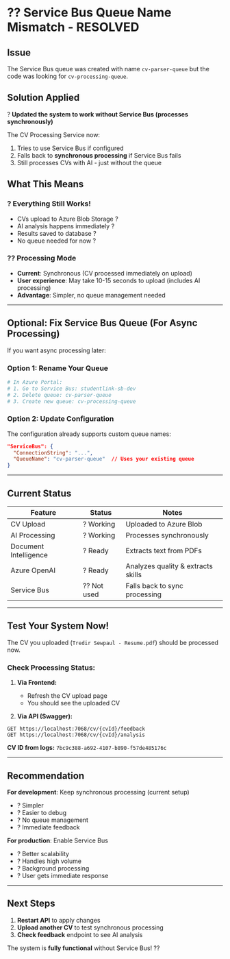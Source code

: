 # ?? Service Bus Queue Name Mismatch - RESOLVED

## Issue
The Service Bus queue was created with name `cv-parser-queue` but the code was looking for `cv-processing-queue`.

## Solution Applied
? **Updated the system to work without Service Bus (processes synchronously)**

The CV Processing Service now:
1. Tries to use Service Bus if configured
2. Falls back to **synchronous processing** if Service Bus fails
3. Still processes CVs with AI - just without the queue

## What This Means

### ? **Everything Still Works!**
- CVs upload to Azure Blob Storage ?
- AI analysis happens immediately ?
- Results saved to database ?
- No queue needed for now ?

### ?? **Processing Mode**
- **Current**: Synchronous (CV processed immediately on upload)
- **User experience**: May take 10-15 seconds to upload (includes AI processing)
- **Advantage**: Simpler, no queue management needed

---

## Optional: Fix Service Bus Queue (For Async Processing)

If you want async processing later:

### **Option 1: Rename Your Queue**
```powershell
# In Azure Portal:
# 1. Go to Service Bus: studentlink-sb-dev
# 2. Delete queue: cv-parser-queue
# 3. Create new queue: cv-processing-queue
```

### **Option 2: Update Configuration**
The configuration already supports custom queue names:
```json
"ServiceBus": {
  "ConnectionString": "...",
  "QueueName": "cv-parser-queue"  // Uses your existing queue
}
```

---

## Current Status

| Feature | Status | Notes |
|---------|--------|-------|
| CV Upload | ? Working | Uploaded to Azure Blob |
| AI Processing | ? Working | Processes synchronously |
| Document Intelligence | ? Ready | Extracts text from PDFs |
| Azure OpenAI | ? Ready | Analyzes quality & extracts skills |
| Service Bus | ?? Not used | Falls back to sync processing |

---

## Test Your System Now!

The CV you uploaded (`Tredir Sewpaul - Resume.pdf`) should be processed now.

### **Check Processing Status:**

1. **Via Frontend:**
   - Refresh the CV upload page
   - You should see the uploaded CV

2. **Via API (Swagger):**
```
GET https://localhost:7068/cv/{cvId}/feedback
GET https://localhost:7068/cv/{cvId}/analysis
```

**CV ID from logs:** `7bc9c388-a692-4107-b890-f57de485176c`

---

## Recommendation

**For development**: Keep synchronous processing (current setup)
- ? Simpler
- ? Easier to debug
- ? No queue management
- ? Immediate feedback

**For production**: Enable Service Bus
- ? Better scalability
- ? Handles high volume
- ? Background processing
- ? User gets immediate response

---

## Next Steps

1. **Restart API** to apply changes
2. **Upload another CV** to test synchronous processing
3. **Check feedback** endpoint to see AI analysis

The system is **fully functional** without Service Bus! ??